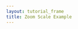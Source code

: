 ```yaml
---
layout: tutorial_frame
title: Zoom Scale Example
---
```

<script type="module">
	import L, {Map, TileLayer, Control} from 'leaflet';

	const map = new Map('map', {
		minZoom: 1,
		maxZoom: 1,
		dragging: false
	});

	const cartodbAttribution = '&copy; <a href="https://www.openstreetmap.org/copyright">OpenStreetMap</a> contributors, &copy; <a href="https://carto.com/attribution">CARTO</a>';

	const positron = new TileLayer('https://{s}.basemaps.cartocdn.com/light_all/{z}/{x}/{y}.png', {
		attribution: cartodbAttribution
	}).addTo(map);

	const scaleControl = new Control.Scale({maxWidth: 150}).addTo(map);

	setInterval(() => {
		map.setView([0, 0], 0, {duration: 1, animate: true});
		setTimeout(() => {
			map.setView([60, 0], 0, {duration: 1, animate: true});
		}, 2000);
	}, 4000);

	map.setView([0, 0], 0);

	globalThis.L = L; // only for debugging in the developer console
	globalThis.map = map; // only for debugging in the developer console
</script>
